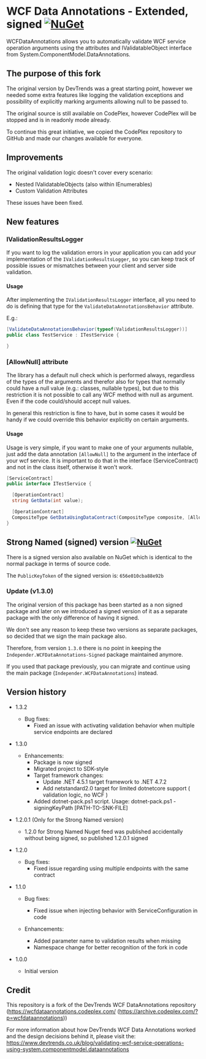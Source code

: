 # WCF Data Annotations - Extended, signed [![NuGet](https://img.shields.io/nuget/v/Independer.WCFDataAnnotations.svg)](https://www.nuget.org/packages/Independer.WCFDataAnnotations) 

WCFDataAnnotations allows you to automatically validate WCF service operation arguments using the attributes and IValidatableObject interface from System.ComponentModel.DataAnnotations.

## The purpose of this fork
The original version by DevTrends was a great starting point, however we needed some extra features like logging the validation exceptions and possibility of explicitly marking arguments allowing null to be passed to. 

The original source is still available on CodePlex, however CodePlex will be stopped and is in readonly mode already.

To continue this great initiative, we copied the CodePlex repository to GitHub and made our changes available for everyone.

## Improvements
The original validation logic doesn't cover every scenario:
* Nested IValidatableObjects (also within IEnumerables)
* Custom Validation Attributes

These issues have been fixed.

## New features

### IValidationResultsLogger
If you want to log the validation errors in your application you can add your implementation of the `IValidationResultsLogger`, so you can keep track of possible issues or mismatches between your client and server side validation.

#### Usage
After implementing the `IValidationResultsLogger` interface, all you need to do is defining that type for the `ValidateDataAnnotationsBehavior` attribute.

E.g.:
```csharp
[ValidateDataAnnotationsBehavior(typeof(ValidationResultsLogger))]
public class TestService : ITestService {

}
```

### [AllowNull] attribute
The library has a default null check which is performed always, 
regardless of the types of the arguments and therefor also for types that normally could have a null value (e.g.: classes, nullable types), 
but due to this restriction it is not possible to call any WCF method with null as argument. Even if the code could/should accept null values.

In general this restriction is fine to have, but in some cases it would be handy if we could override this behavior explicitly on certain arguments.

#### Usage
Usage is very simple, if you want to make one of your arguments nullable, just add the data annotation `[AllowNull]` to the argument in the interface of your wcf service. It is important to do that in the interface (ServiceContract) and not in the class itself, otherwise it won't work.

```csharp
[ServiceContract]
public interface ITestService {

  [OperationContract]
  string GetData(int value);

  [OperationContract]
  CompositeType GetDataUsingDataContract(CompositeType composite, [AllowNull] CompositeType nullableType);
}
```

## Strong Named (signed) version [![NuGet](https://img.shields.io/nuget/v/Independer.WCFDataAnnotations-Signed.svg)](https://www.nuget.org/packages/Independer.WCFDataAnnotations-Signed)
There is a signed version also available on NuGet which is identical to the normal package in terms of source code.

The `PublicKeyToken` of the signed version is: `656e010cba88e92b`

### Update (v1.3.0)
The original version of this package has been started as a non signed package and later on we introduced a signed version of it as a separate package with the only difference of having it signed.

We don't see any reason to keep these two versions as separate packages, so decided that we sign the main package also.

Therefore, from version `1.3.0` there is no point in keeping the `Independer.WCFDataAnnotations-Signed` package maintained anymore.

If you used that package previously, you can migrate and continue using the main package (`Independer.WCFDataAnnotations`) instead. 


## Version history

 * 1.3.2
   * Bug fixes:
     * Fixed an issue with activating validation behavior when multiple service endpoints are declared

 * 1.3.0 
   * Enhancements:
     * Package is now signed
     * Migrated project to SDK-style
     * Target framework changes: 
       * Update .NET 4.5.1 target framework to .NET 4.7.2 
       * Add netstandard2.0 target for limited dotnetcore support ( validation logic, no WCF )
     * Added dotnet-pack.ps1 script. Usage: dotnet-pack.ps1 -signingKeyPath [PATH-TO-SNK-FILE]

 * 1.2.0.1 (Only for the Strong Named version)
   * 1.2.0 for Strong Named Nuget feed was published accidentally without being signed, so published 1.2.0.1 signed

 * 1.2.0 
   * Bug fixes: 
     * Fixed issue regarding using multiple endpoints with the same contract
     
 * 1.1.0 
   * Bug fixes: 
     * Fixed issue when injecting behavior with ServiceConfiguration in code
     
   * Enhancements: 
     * Added parameter name to validation results when missing 
     * Namespace change for better recognition of the fork in code
      
 * 1.0.0 
   * Initial version

## Credit
This repository is a fork of the DevTrends WCF DataAnnotations repository (https://wcfdataannotations.codeplex.com/ (https://archive.codeplex.com/?p=wcfdataannotations))

For more information about how DevTrends WCF Data Annotations worked and the design decisions behind it, please visit the: https://www.devtrends.co.uk/blog/validating-wcf-service-operations-using-system.componentmodel.dataannotations
